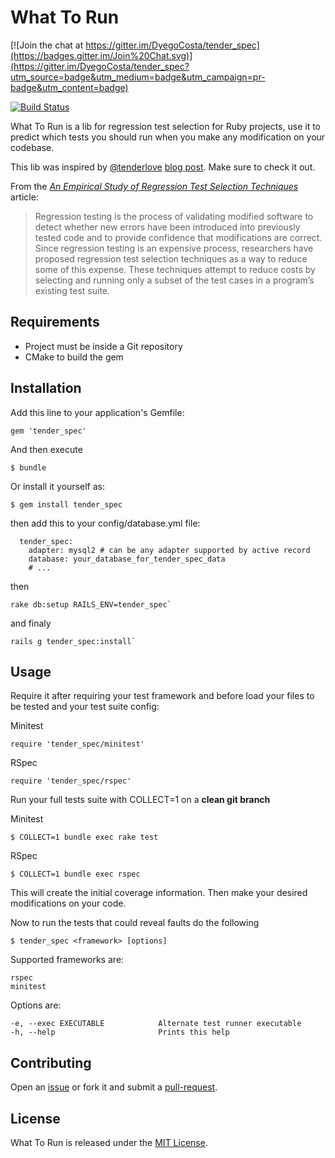 # What To Run

[![Join the chat at https://gitter.im/DyegoCosta/tender_spec](https://badges.gitter.im/Join%20Chat.svg)](https://gitter.im/DyegoCosta/tender_spec?utm_source=badge&utm_medium=badge&utm_campaign=pr-badge&utm_content=badge)

[![Build Status](https://travis-ci.org/DyegoCosta/tender_spec.svg?branch=master)](https://travis-ci.org/DyegoCosta/tender_spec)

What To Run is a lib for regression test selection for Ruby projects, use it to predict which tests you should run when you make any modification on your codebase.

This lib was inspired by [@tenderlove](https://github.com/tenderlove) [blog post](tenderlove-post). Make sure to check it out.


From the _[An Empirical Study of Regression Test Selection Techniques](rts-article)_ article:

> Regression testing is the process of validating modified software to detect whether new errors
have been introduced into previously tested code and to provide confidence that modifications
are correct. Since regression testing is an expensive process, researchers have proposed
regression test selection techniques as a way to reduce some of this expense. These techniques
attempt to reduce costs by selecting and running only a subset of the test cases in a program’s
existing test suite.

[rts-article]: https://www.cs.umd.edu/~aporter/Docs/p184-graves.pdf
[tenderlove-post]: http://tenderlovemaking.com/2015/02/13/predicting-test-failues.html

## Requirements

- Project must be inside a Git repository
- CMake to build the gem

## Installation

Add this line to your application's Gemfile:

```
gem 'tender_spec'
```

And then execute

```
$ bundle
```

Or install it yourself as:

```
$ gem install tender_spec
```

then add this to your config/database.yml file:
```
  tender_spec:
    adapter: mysql2 # can be any adapter supported by active record
    database: your_database_for_tender_spec_data
    # ...
```

then

```
rake db:setup RAILS_ENV=tender_spec`
```

and finaly

```
rails g tender_spec:install`
```

## Usage

Require it after requiring your test framework and before load your files to be tested and your test suite config:

Minitest

```
require 'tender_spec/minitest'
```

RSpec

```
require 'tender_spec/rspec'
```

Run your full tests suite with COLLECT=1 on a **clean git branch**

Minitest

```
$ COLLECT=1 bundle exec rake test
```

RSpec

```
$ COLLECT=1 bundle exec rspec
```

This will create the initial coverage information. Then make your desired modifications on your code.

Now to run the tests that could reveal faults do the following

```
$ tender_spec <framework> [options]
```

Supported frameworks are:

```
rspec
minitest
```

Options are:

```
-e, --exec EXECUTABLE            Alternate test runner executable
-h, --help                       Prints this help
```

## Contributing

Open an [issue](https://github.com/DyegoCosta/tender_spec/issues) or fork it and submit a [pull-request](https://help.github.com/articles/using-pull-requests/).

## License

What To Run is released under the [MIT License](http://www.opensource.org/licenses/MIT).
